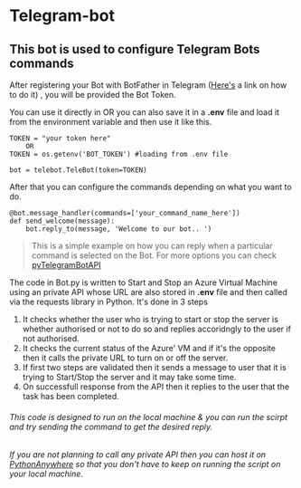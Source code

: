 # Telegram-bot

## This bot is used to configure Telegram Bots commands

After registering your Bot with BotFather in Telegram ([Here's](https://core.telegram.org/bots) a link on how to do it) , you will be provided the Bot Token.

You can use it directly in OR you can also save it in a **.env** file and load it from the environment variable and then use it like this.
```
TOKEN = "your token here"
    OR
TOKEN = os.getenv('BOT_TOKEN') #loading from .env file

bot = telebot.TeleBot(token=TOKEN)
```

After that you can configure the commands depending on what you want to do.
```
@bot.message_handler(commands=['your_command_name_here']) 
def send_welcome(message):
    bot.reply_to(message, 'Welcome to our bot.. ')
```
>This is a simple example on how you can reply when a particular command is selected on the Bot. For more options you can check [pyTelegramBotAPI](https://pypi.org/project/pyTelegramBotAPI/)

The code in Bot.py is written to Start and Stop an Azure Virtual Machine using an private API whose URL are also stored in **.env** file and then called via the requests library in Python.
It's done in 3 steps
1. It checks whether the user who is trying to start or stop the server is whether authorised or not to do so and replies accoridngly to the user if not authorised.
2. It checks the current status of the Azure' VM and if it's the opposite then it calls the private URL to turn on or off the server.
3. If first two steps are validated then it sends a message to user that it is trying to Start/Stop the server and it may take some time.
4. On successfull response from the API then it replies to the user that the task has been completed.

###### This code is designed to run on the local machine & you can run the scirpt and try sending the command to get the desired reply.
###### If you are not planning to call any private API then you can host it on [PythonAnywhere](https://www.pythonanywhere.com/) so that you don't have to keep on running the script on your local machine.
